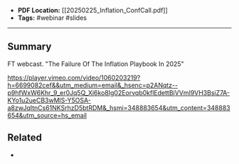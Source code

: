
- **PDF Location:** [[20250225_Inflation_ConfCall.pdf]]
- **Tags:** #webinar #slides

---
## Summary

FT webcast. "The Failure Of The Inflation Playbook In 2025"

https://player.vimeo.com/video/1060203219?h=6699082cef&&utm_medium=email&_hsenc=p2ANqtz--p9hfWxW6Khr_9_er0Jq5Q_Xi6ko8Ig02Eorvqb0kflEdettBjVVmI9VH3BsiZ7A-KYo1u2ueCB3wMlS-Y5OSA-a8zwJqItnCs61NKSrhzD5btRDM&_hsmi=348883654&utm_content=348883654&utm_source=hs_email
## Related
- 


